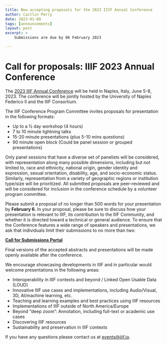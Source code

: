 ```yaml
---
title: Now accepting proposals for the 2023 IIIF Annual Conference
author: Caitlin Perry
date: 2023-01-09
tags: [announcements]
layout: post
excerpt: >
    Submissions are due by 06 February 2023

---
```


# Call for proposals: IIIF 2023 Annual Conference

The [2023 IIIF Annual Conference](https://iiif.io/event/2023/naples/) will be held in Naples, Italy, June 5-8, 2023. The conference will be jointly hosted by the University of Naples Federico II and the IIIF Consortium. 

The IIIF Conference Program Committee invites proposals for presentation in the following formats:


* Up to a ½ day workshop (4 hours)
* 7 to 10 minute lightning talks
* 15-20 minute presentations (plus 5-10 mins questions)
* 90 minute open block (Could be panel session or grouped presentations) 

Only panel sessions that have a diverse set of panelists will be considered, with representation along many possible dimensions, including but not limited to, race and ethnicity, national origin, gender identity and expression, sexual orientation, disability, age, and socio-economic status. Similarly, representation from a variety of geographic regions or institution type/size will be prioritized. All submitted proposals are peer-reviewed and will be considered for inclusion in the conference schedule by a volunteer program committee. 

Please submit a proposal of no longer than 500 words for your presentation by **February 6.** In your proposal, please be sure to discuss how your presentation is relevant to IIIF, its contribution to the IIIF Community, and whether it is directed toward a technical or general audience. To ensure that the Conference features a wide range of speakers and presentations, we ask that individuals limit their submissions to no more than two:

**[Call for Submissions Portal](https://www.conftool.org/iiif2023/)**

Final versions of the accepted abstracts and presentations will be made openly available after the conference.

We encourage showcasing developments in IIIF and in particular would welcome presentations in the following areas:


* Interoperability in IIIF contexts and beyond / Linked Open Usable Data (LOUD)
* Innovative IIIF use cases and implementations, including Audio/Visual, 3D, AI/machine learning, etc.
* Teaching and learning examples and best practices using IIIF resources
* Implementations of IIIF outside of North America/Europe 
* Beyond “deep zoom”: Annotation, including full-text or academic use cases
* Discovering IIIF resources
* Sustainability and preservation in IIIF contexts

If you have any questions please contact us at [events@iiif.io](mailto:events@iiif.io).   


